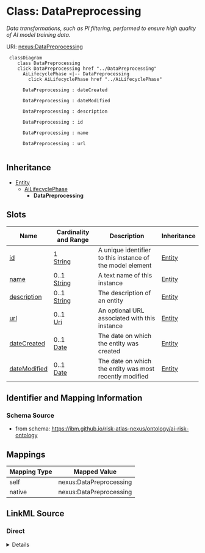 

# Class: DataPreprocessing


_Data transformations, such as PI filtering, performed to ensure high quality of AI model training data._





URI: [nexus:DataPreprocessing](https://ibm.github.io/risk-atlas-nexus/ontology/DataPreprocessing)






```mermaid
 classDiagram
    class DataPreprocessing
    click DataPreprocessing href "../DataPreprocessing"
      AiLifecyclePhase <|-- DataPreprocessing
        click AiLifecyclePhase href "../AiLifecyclePhase"

      DataPreprocessing : dateCreated

      DataPreprocessing : dateModified

      DataPreprocessing : description

      DataPreprocessing : id

      DataPreprocessing : name

      DataPreprocessing : url


```





## Inheritance
* [Entity](Entity.md)
    * [AiLifecyclePhase](AiLifecyclePhase.md)
        * **DataPreprocessing**



## Slots

| Name | Cardinality and Range | Description | Inheritance |
| ---  | --- | --- | --- |
| [id](id.md) | 1 <br/> [String](String.md) | A unique identifier to this instance of the model element | [Entity](Entity.md) |
| [name](name.md) | 0..1 <br/> [String](String.md) | A text name of this instance | [Entity](Entity.md) |
| [description](description.md) | 0..1 <br/> [String](String.md) | The description of an entity | [Entity](Entity.md) |
| [url](url.md) | 0..1 <br/> [Uri](Uri.md) | An optional URL associated with this instance | [Entity](Entity.md) |
| [dateCreated](dateCreated.md) | 0..1 <br/> [Date](Date.md) | The date on which the entity was created | [Entity](Entity.md) |
| [dateModified](dateModified.md) | 0..1 <br/> [Date](Date.md) | The date on which the entity was most recently modified | [Entity](Entity.md) |









## Identifier and Mapping Information







### Schema Source


* from schema: https://ibm.github.io/risk-atlas-nexus/ontology/ai-risk-ontology




## Mappings

| Mapping Type | Mapped Value |
| ---  | ---  |
| self | nexus:DataPreprocessing |
| native | nexus:DataPreprocessing |







## LinkML Source

<!-- TODO: investigate https://stackoverflow.com/questions/37606292/how-to-create-tabbed-code-blocks-in-mkdocs-or-sphinx -->

### Direct

<details>
```yaml
name: DataPreprocessing
description: Data transformations, such as PI filtering, performed to ensure high
  quality of AI model training data.
from_schema: https://ibm.github.io/risk-atlas-nexus/ontology/ai-risk-ontology
is_a: AiLifecyclePhase

```
</details>

### Induced

<details>
```yaml
name: DataPreprocessing
description: Data transformations, such as PI filtering, performed to ensure high
  quality of AI model training data.
from_schema: https://ibm.github.io/risk-atlas-nexus/ontology/ai-risk-ontology
is_a: AiLifecyclePhase
attributes:
  id:
    name: id
    description: A unique identifier to this instance of the model element. Example
      identifiers include UUID, URI, URN, etc.
    from_schema: https://ibm.github.io/risk-atlas-nexus/ontology/ai-risk-ontology
    rank: 1000
    slot_uri: schema:identifier
    identifier: true
    alias: id
    owner: DataPreprocessing
    domain_of:
    - Entity
    range: string
    required: true
  name:
    name: name
    description: A text name of this instance.
    from_schema: https://ibm.github.io/risk-atlas-nexus/ontology/ai-risk-ontology
    rank: 1000
    slot_uri: schema:name
    alias: name
    owner: DataPreprocessing
    domain_of:
    - Entity
    - BenchmarkMetadataCard
    range: string
  description:
    name: description
    description: The description of an entity
    from_schema: https://ibm.github.io/risk-atlas-nexus/ontology/ai-risk-ontology
    rank: 1000
    slot_uri: schema:description
    alias: description
    owner: DataPreprocessing
    domain_of:
    - Entity
    range: string
  url:
    name: url
    description: An optional URL associated with this instance.
    from_schema: https://ibm.github.io/risk-atlas-nexus/ontology/ai-risk-ontology
    rank: 1000
    slot_uri: schema:url
    alias: url
    owner: DataPreprocessing
    domain_of:
    - Entity
    range: uri
  dateCreated:
    name: dateCreated
    description: The date on which the entity was created.
    from_schema: https://ibm.github.io/risk-atlas-nexus/ontology/ai-risk-ontology
    rank: 1000
    slot_uri: schema:dateCreated
    alias: dateCreated
    owner: DataPreprocessing
    domain_of:
    - Entity
    range: date
    required: false
  dateModified:
    name: dateModified
    description: The date on which the entity was most recently modified.
    from_schema: https://ibm.github.io/risk-atlas-nexus/ontology/ai-risk-ontology
    rank: 1000
    slot_uri: schema:dateModified
    alias: dateModified
    owner: DataPreprocessing
    domain_of:
    - Entity
    range: date
    required: false

```
</details>

